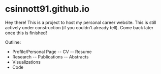 # csinnott91.github.io
Hey there! This is a project to host my personal career website. This is still actively under construction (if you couldn't already tell). Come back later once this is finished!

Outline:
- Profile/Personal Page
-- CV
-- Resume
- Research
-- Publications
-- Abstracts
- Visualizations
- Code

